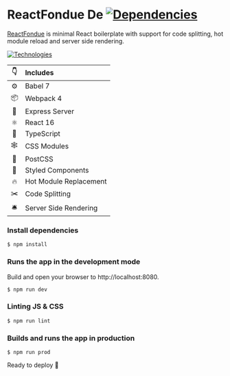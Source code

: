 # ReactFondue De [![Dependencies](https://david-dm.org/luangjokaj/react-fondue/status.svg)](https://david-dm.org/luangjokaj/react-fondue)

[ReactFondue](https://www.reactfondue.co/) is minimal React boilerplate with support for code splitting, hot module reload and server side rendering.

[![Technologies](https://raw.githubusercontent.com/luangjokaj/react-fondue/master/src/assets/img/tech-stack.svg?sanitize=true)](https://www.reactfondue.co/)

|👇|Includes|
|:-:|:---|
|⚙| Babel 7|
|📦| Webpack 4|
|🤖| Express Server|
|⚛| React 16|
|🌈| TypeScript|
|🕸| CSS Modules|
|🎨| PostCSS|
|💅| Styled Components|
|🔥| Hot Module Replacement|
|✂️| Code Splitting|
|🛎| Server Side Rendering|

### Install dependencies
```
$ npm install
```

### Runs the app in the development mode
Build and open your browser to http://localhost:8080.
```
$ npm run dev
```

### Linting JS & CSS
```
$ npm run lint
```

### Builds and runs the app in production
```
$ npm run prod
```

Ready to deploy 🚀
